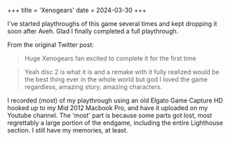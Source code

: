 +++
title = 'Xenogears'
date = 2024-03-30
+++

I've started playthroughs of this game several times and kept dropping it soon after Aveh. Glad I finally completed a full playthrough.

<!--more-->

From the original Twitter post:

> Huge Xenogears fan excited to complete it for the first time

> Yeah disc 2 is what it is and a remake with it fully realized would be the best thing ever in the whole world but god I loved the game regardless, amazing story, amazing characters.

I recorded (most) of my playthrough using an old Elgato Game Capture HD hooked up to my Mid 2012 Macbook Pro, and have it uploaded on my Youtube channel. The 'most' part is because some parts got lost, most regrettably a large portion of the endgame, including the entire Lighthouse section. I still have my memories, at least.